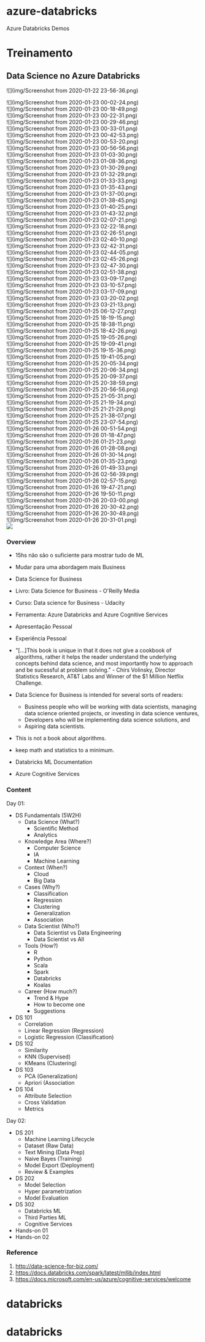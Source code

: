 # azure-databricks
Azure Databricks Demos 

# Treinamento
## Data Science no Azure Databricks

 ![](img/Screenshot from 2020-01-22 23-56-36.png)
 
 ![](img/Screenshot from 2020-01-23 00-02-24.png)	 
 ![](img/Screenshot from 2020-01-23 00-18-49.png)	 
 ![](img/Screenshot from 2020-01-23 00-22-31.png)	 
 ![](img/Screenshot from 2020-01-23 00-29-46.png)	 
 ![](img/Screenshot from 2020-01-23 00-33-01.png)	 
 ![](img/Screenshot from 2020-01-23 00-42-53.png)	 
 ![](img/Screenshot from 2020-01-23 00-53-20.png)	 
 ![](img/Screenshot from 2020-01-23 00-56-56.png)	 
 ![](img/Screenshot from 2020-01-23 01-03-30.png)	 
 ![](img/Screenshot from 2020-01-23 01-08-36.png)	 
 ![](img/Screenshot from 2020-01-23 01-30-29.png)	 
 ![](img/Screenshot from 2020-01-23 01-32-29.png)	 
 ![](img/Screenshot from 2020-01-23 01-33-33.png)	 
 ![](img/Screenshot from 2020-01-23 01-35-43.png)	 
 ![](img/Screenshot from 2020-01-23 01-37-00.png)	 
 ![](img/Screenshot from 2020-01-23 01-38-45.png)	 
 ![](img/Screenshot from 2020-01-23 01-40-25.png)	 
 ![](img/Screenshot from 2020-01-23 01-43-32.png)	 
 ![](img/Screenshot from 2020-01-23 02-07-21.png)	 
 ![](img/Screenshot from 2020-01-23 02-22-18.png)	 
 ![](img/Screenshot from 2020-01-23 02-26-51.png)	 
 ![](img/Screenshot from 2020-01-23 02-40-10.png)	 
 ![](img/Screenshot from 2020-01-23 02-42-31.png)	 
 ![](img/Screenshot from 2020-01-23 02-44-05.png)	 
 ![](img/Screenshot from 2020-01-23 02-45-26.png)	 
 ![](img/Screenshot from 2020-01-23 02-47-30.png)	 
 ![](img/Screenshot from 2020-01-23 02-51-38.png)	 
 ![](img/Screenshot from 2020-01-23 03-09-17.png)	 
 ![](img/Screenshot from 2020-01-23 03-10-57.png)	 
 ![](img/Screenshot from 2020-01-23 03-17-09.png)	 
 ![](img/Screenshot from 2020-01-23 03-20-02.png)	 
 ![](img/Screenshot from 2020-01-23 03-21-13.png)	 
 ![](img/Screenshot from 2020-01-25 06-12-27.png)	 
 ![](img/Screenshot from 2020-01-25 18-19-15.png)	 
 ![](img/Screenshot from 2020-01-25 18-38-11.png)	 
 ![](img/Screenshot from 2020-01-25 18-42-26.png)	 
 ![](img/Screenshot from 2020-01-25 19-05-26.png)	 
 ![](img/Screenshot from 2020-01-25 19-09-41.png)	 
 ![](img/Screenshot from 2020-01-25 19-15-36.png)	 
 ![](img/Screenshot from 2020-01-25 19-41-05.png)	 
 ![](img/Screenshot from 2020-01-25 20-05-34.png)	 
 ![](img/Screenshot from 2020-01-25 20-06-34.png)	 
 ![](img/Screenshot from 2020-01-25 20-09-37.png)	 
 ![](img/Screenshot from 2020-01-25 20-38-59.png)	 
 ![](img/Screenshot from 2020-01-25 20-56-56.png)	 
 ![](img/Screenshot from 2020-01-25 21-05-31.png)	 
 ![](img/Screenshot from 2020-01-25 21-19-34.png)	 
 ![](img/Screenshot from 2020-01-25 21-21-29.png)	 
 ![](img/Screenshot from 2020-01-25 21-38-07.png)	 
 ![](img/Screenshot from 2020-01-25 23-07-54.png)	 
 ![](img/Screenshot from 2020-01-26 00-51-54.png)	 
 ![](img/Screenshot from 2020-01-26 01-18-47.png)	 
 ![](img/Screenshot from 2020-01-26 01-21-23.png)	 
 ![](img/Screenshot from 2020-01-26 01-28-08.png)	 
 ![](img/Screenshot from 2020-01-26 01-30-14.png)	 
 ![](img/Screenshot from 2020-01-26 01-35-23.png)	 
 ![](img/Screenshot from 2020-01-26 01-49-33.png)	 
 ![](img/Screenshot from 2020-01-26 02-56-39.png)	 
 ![](img/Screenshot from 2020-01-26 02-57-15.png)	 
 ![](img/Screenshot from 2020-01-26 19-47-21.png)	 
 ![](img/Screenshot from 2020-01-26 19-50-11.png)	 
 ![](img/Screenshot from 2020-01-26 20-03-00.png)	 
 ![](img/Screenshot from 2020-01-26 20-30-42.png)	 
 ![](img/Screenshot from 2020-01-26 20-30-49.png)	 
 ![](img/Screenshot from 2020-01-26 20-31-01.png)	 
 ![](img/ml_map.png)
### Overview

- 15hs não são o suficiente para mostrar tudo de ML
- Mudar para uma abordagem mais Business
- Data Science for Business
- Livro: Data Science for Business - O'Reilly Media
- Curso: Data science for Business - Udacity
- Ferramenta: Azure Databricks and Azure Cognitive Services
- Apresentação Pessoal
- Experiência Pessoal
- "[...]This book is unique in that it does not give a cookbook of algorithms, rather it helps the reader understand the underlying concepts behind data science, and most importantly how to approach and be sucessful at problem solving." - Chirs Volinsky, Director Statistics Research, AT&T Labs and Winner of the $1 Million Netflix Challenge.
- Data Science for Business is intended for several sorts of readers:
  - Business people who will be working with data scientists, managing data science oriented projects, or investing in data science ventures,
  - Developers who will be implementing data science solutions, and
  - Aspiring data scientists.
- This is not a book about algorithms.
- keep math and statistics to a minimum.

- Databricks ML Documentation
- Azure Cognitive Services

### Content

Day 01:

- DS Fundamentals (5W2H)
  - Data Science (What?)
    - Scientific Method
    - Analytics
  - Knowledge Area (Where?)
    - Computer Science
    - IA
    - Machine Learning
  - Context (When?)
    - Cloud
    - Big Data
  - Cases (Why?)
    - Classification
    - Regression
    - Clustering
    - Generalization
    - Association
  - Data Scientist (Who?)
    - Data Scientist vs Data Engineering
    - Data Scientist vs All
  - Tools (How?)
    - R
    - Python
    - Scala
    - Spark
    - Databricks
    - Koalas
  - Career (How much?)
    - Trend & Hype
    - How to become one
    - Suggestions
- DS 101
  - Correlation
  - Linear Regression (Regression)
  - Logistic Regression (Classification)
- DS 102
  - Similarity
  - KNN (Supervised)
  - KMeans (Clustering)
- DS 103
  - PCA (Generalization)
  - Apriori (Association
- DS 104
  - Attribute Selection
  - Cross Validation
  - Metrics

Day 02:

- DS 201
  - Machine Learning Lifecycle
  - Dataset (Raw Data)
  - Text Mining (Data Prep)
  - Naive Bayes (Training)
  - Model Export (Deployment)
  - Review & Examples
- DS 202
  - Model Selection
  - Hyper parametrization
  - Model Evaluation
- DS 302
  - Databricks ML
  - Third Parties ML
  - Cognitive Services
- Hands-on 01
- Hands-on 02


### Reference

1. http://data-science-for-biz.com/
1. https://docs.databricks.com/spark/latest/mllib/index.html
1. https://docs.microsoft.com/en-us/azure/cognitive-services/welcome
# databricks
# databricks
